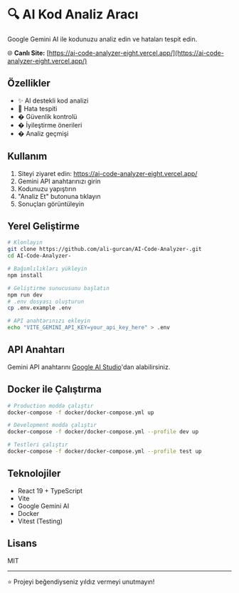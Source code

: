# 🔍 AI Kod Analiz Aracı

Google Gemini AI ile kodunuzu analiz edin ve hataları tespit edin.

🌐 **Canlı Site:** [https://ai-code-analyzer-eight.vercel.app/](https://ai-code-analyzer-eight.vercel.app/)

## Özellikler

- ✨ AI destekli kod analizi
- 🐛 Hata tespiti
- � Güvenlik kontrolü  
- � İyileştirme önerileri
- � Analiz geçmişi

## Kullanım

1. Siteyi ziyaret edin: https://ai-code-analyzer-eight.vercel.app/
2. Gemini API anahtarınızı girin
3. Kodunuzu yapıştırın
4. "Analiz Et" butonuna tıklayın
5. Sonuçları görüntüleyin

## Yerel Geliştirme

```bash
# Klonlayın
git clone https://github.com/ali-gurcan/AI-Code-Analyzer-.git
cd AI-Code-Analyzer-

# Bağımlılıkları yükleyin
npm install

# Geliştirme sunucusunu başlatın
npm run dev
# .env dosyası oluşturun
cp .env.example .env

# API anahtarınızı ekleyin
echo "VITE_GEMINI_API_KEY=your_api_key_here" > .env
```

## API Anahtarı

Gemini API anahtarını [Google AI Studio](https://ai.google.dev/tutorials/setup)'dan alabilirsiniz.

## Docker ile Çalıştırma

```bash
# Production modda çalıştır
docker-compose -f docker/docker-compose.yml up

# Development modda çalıştır  
docker-compose -f docker/docker-compose.yml --profile dev up

# Testleri çalıştır
docker-compose -f docker/docker-compose.yml --profile test up
```

## Teknolojiler

- React 19 + TypeScript
- Vite
- Google Gemini AI
- Docker
- Vitest (Testing)

## Lisans

MIT

---

⭐ Projeyi beğendiyseniz yıldız vermeyi unutmayın!

